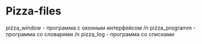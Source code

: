 # Pizza-files
pizza_window - программа с оконным интерфейсом
/n
pizza_programm - программа со словарями
/n
pizza_log - программа со списками
